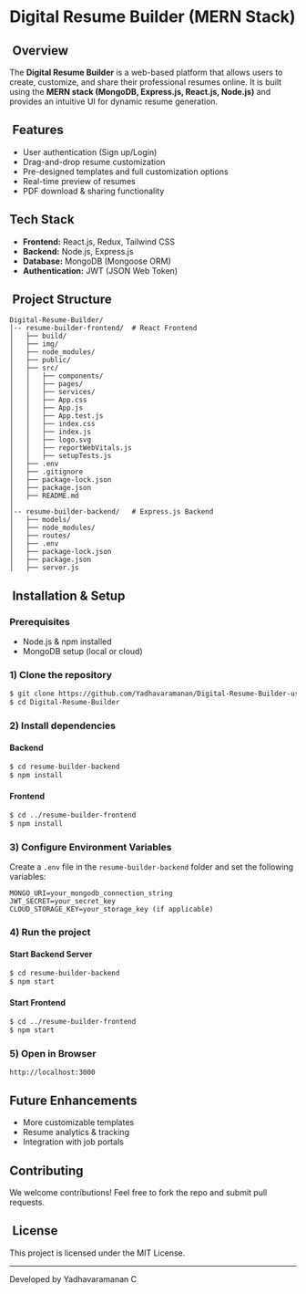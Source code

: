 # Digital Resume Builder (MERN Stack)

##  Overview

The **Digital Resume Builder** is a web-based platform that allows users to create, customize, and share their professional resumes online. It is built using the **MERN stack (MongoDB, Express.js, React.js, Node.js)** and provides an intuitive UI for dynamic resume generation.

##  Features

- User authentication (Sign up/Login)
- Drag-and-drop resume customization
- Pre-designed templates and full customization options
- Real-time preview of resumes
- PDF download & sharing functionality

## Tech Stack

- **Frontend:** React.js, Redux, Tailwind CSS
- **Backend:** Node.js, Express.js
- **Database:** MongoDB (Mongoose ORM)
- **Authentication:** JWT (JSON Web Token)

##  Project Structure

```
Digital-Resume-Builder/
│-- resume-builder-frontend/  # React Frontend
│   ├── build/
│   ├── img/
│   ├── node_modules/
│   ├── public/
│   ├── src/
│   │   ├── components/
│   │   ├── pages/
│   │   ├── services/
│   │   ├── App.css
│   │   ├── App.js
│   │   ├── App.test.js
│   │   ├── index.css
│   │   ├── index.js
│   │   ├── logo.svg
│   │   ├── reportWebVitals.js
│   │   ├── setupTests.js
│   ├── .env
│   ├── .gitignore
│   ├── package-lock.json
│   ├── package.json
│   ├── README.md
│
│-- resume-builder-backend/   # Express.js Backend
│   ├── models/
│   ├── node_modules/
│   ├── routes/
│   ├── .env
│   ├── package-lock.json
│   ├── package.json
│   ├── server.js
```

##  Installation & Setup

### Prerequisites

- Node.js & npm installed
- MongoDB setup (local or cloud)

### 1) Clone the repository

```sh
$ git clone https://github.com/Yadhavaramanan/Digital-Resume-Builder-using-MERN-Stack.git
$ cd Digital-Resume-Builder
```

### 2) Install dependencies

#### Backend

```sh
$ cd resume-builder-backend
$ npm install
```

#### Frontend

```sh
$ cd ../resume-builder-frontend
$ npm install
```

### 3) Configure Environment Variables

Create a `.env` file in the `resume-builder-backend` folder and set the following variables:

```env
MONGO_URI=your_mongodb_connection_string
JWT_SECRET=your_secret_key
CLOUD_STORAGE_KEY=your_storage_key (if applicable)
```

### 4) Run the project

#### Start Backend Server

```sh
$ cd resume-builder-backend
$ npm start
```

#### Start Frontend

```sh
$ cd ../resume-builder-frontend
$ npm start
```

### 5) Open in Browser

```
http://localhost:3000
```

## Future Enhancements

- More customizable templates
- Resume analytics & tracking
- Integration with job portals

## Contributing

We welcome contributions! Feel free to fork the repo and submit pull requests.

##  License

This project is licensed under the MIT License.

---

Developed by Yadhavaramanan C
